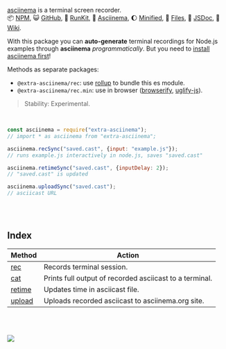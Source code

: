 [asciinema] is a terminal screen recorder.<br>
:package: [NPM](https://www.npmjs.com/package/extra-asciinema),
:smiley_cat: [GitHub](https://github.com/orgs/nodef/packages?repo_name=extra-asciinema),
:running: [RunKit](https://npm.runkit.com/extra-asciinema),
:vhs: [Asciinema](undefined),
:moon: [Minified](https://www.npmjs.com/package/extra-asciinema.min),
:scroll: [Files](https://unpkg.com/extra-asciinema/),
:newspaper: [JSDoc](https://nodef.github.io/extra-asciinema/),
:blue_book: [Wiki](https://github.com/nodef/extra-asciinema/wiki/).

With this package you can **auto-generate** terminal recordings
for Node.js examples through **asciinema** *programmatically*.
But you need to [install asciinema first]!

Methods as separate packages:
- `@extra-asciinema/rec`: use [rollup] to bundle this es module.
- `@extra-asciinema/rec.min`: use in browser ([browserify], [uglify-js]).

> Stability: Experimental.

<br>

```javascript
const asciinema = require("extra-asciinema");
// import * as asciinema from "extra-asciinema";

asciinema.recSync("saved.cast", {input: "example.js"});
// runs example.js interactively in node.js, saves "saved.cast"

asciinema.retimeSync("saved.cast", {inputDelay: 2});
// "saved.cast" is updated

asciinema.uploadSync("saved.cast");
// asciicast URL
```

<br>
<br>


## Index

| Method   | Action                                                  |
| -------- | ------------------------------------------------------- |
| [rec]    | Records terminal session.                               |
| [cat]    | Prints full output of recorded asciicast to a terminal. |
| [retime] | Updates time in asciicast file.                         |
| [upload] | Uploads recorded asciicast to asciinema.org site.       |

<br>
<br>

[![](https://img.youtube.com/vi/rjDX5ItsOnQ/maxresdefault.jpg)](https://www.youtube.com/watch?v=rjDX5ItsOnQ)

[asciinema]: https://asciinema.org
[browserify]: https://www.npmjs.com/package/browserify
[rollup]: https://www.npmjs.com/package/rollup
[uglify-js]: https://www.npmjs.com/package/uglify-js
[install asciinema first]: https://asciinema.org/docs/installation
[rec]: https://github.com/nodef/extra-asciinema/wiki/rec
[cat]: https://github.com/nodef/extra-asciinema/wiki/cat
[retime]: https://github.com/nodef/extra-asciinema/wiki/retime
[upload]: https://github.com/nodef/extra-asciinema/wiki/upload
[:ledger:]: https://unpkg.com/extra-asciinema/
